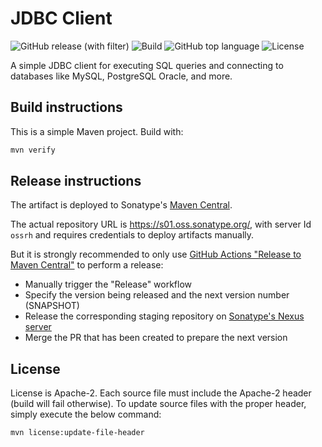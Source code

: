 # JDBC Client

![GitHub release (with filter)](https://img.shields.io/github/v/release/sentrysoftware/oss-maven-template)
![Build](https://img.shields.io/github/actions/workflow/status/sentrysoftware/oss-maven-template/deploy.yml)
![GitHub top language](https://img.shields.io/github/languages/top/sentrysoftware/oss-maven-template)
![License](https://img.shields.io/github/license/sentrysoftware/oss-maven-template)

A simple JDBC client for executing SQL queries and connecting to databases like MySQL, PostgreSQL Oracle, and more.

## Build instructions

This is a simple Maven project. Build with:

```bash
mvn verify
```

## Release instructions

The artifact is deployed to Sonatype's [Maven Central](https://central.sonatype.com/).

The actual repository URL is https://s01.oss.sonatype.org/, with server Id `ossrh` and requires credentials to deploy
artifacts manually.

But it is strongly recommended to only use [GitHub Actions "Release to Maven Central"](actions/workflows/release.yml) to perform a release:

* Manually trigger the "Release" workflow
* Specify the version being released and the next version number (SNAPSHOT)
* Release the corresponding staging repository on [Sonatype's Nexus server](https://s01.oss.sonatype.org/)
* Merge the PR that has been created to prepare the next version

## License

License is Apache-2. Each source file must include the Apache-2 header (build will fail otherwise).
To update source files with the proper header, simply execute the below command:

```bash
mvn license:update-file-header
```
